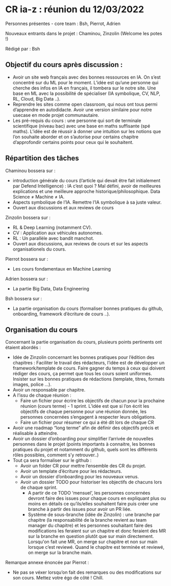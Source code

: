 # CR ia-z : réunion du 12/03/2022 

Personnes présentes - core team : Bsh, Pierrot, Adrien

Nouveaux entrants dans le projet : Chaminou, Zinzolin (Welcome les potes !)

Rédigé par : Bsh

## Objectif du cours après discussion : 

- Avoir un site web français avec des bonnes ressources en IA. On s’est concentré sur du ML pour le moment. L’idée est qu’une personne qui cherche des infos en IA en français, il tombera sur le notre site. Une base en ML avec la possibilité de spécialiser (IA symbolique, CV, NLP, RL, Cloud, Big Data ..).
- Reprendre les sites comme open classroom, qui nous ont tous permi d’apprendre en autodidacte. Avoir une version similaire pour notre usecase en mode projet communautaire.
- Les pré-requis du cours : une personne qui sort de terminale scientifique (niveau bac) avec une base en maths suffisante (spé maths). L’idée est de réussir à donner une intuition sur les notions que l’on souhaite aborder et on s’autorise pour certains chapitre d’approfondir certains points pour ceux qui le souhaitent.

## Répartition des tâches 

Chaminou bossera sur :

- introduction générale du cours (l’article qui devait être fait initialement par Defend Intelligence) : IA c’est quoi ? Mal défini, avoir de meilleures explications et une meilleure approche historique/philosophique. Data Science ≠ Machine ≠ IA.
- Aspects symbolique de l’IA. Remettre l’IA symbolique à sa juste valeur.
- Ouvert aux discussions et aux reviews de cours

Zinzolin bossera sur  :

- RL & Deep Learning (notamment CV).
- CV : Application aux véhicules autonomes.
- RL : Un parallèle avec bandit manchot.
- Ouvert aux discussions, aux reviews de cours et sur les aspects organisationels du cours.

Pierrot bossera sur :

- Les cours fondamentaux en Machine Learning

Adrien bossera sur : 

- La partie Big Data, Data Engineering

Bsh bossera sur :

- La partie organisation du cours (formaliser bonnes pratiques du github, onboarding, framework d’écriture de cours ..).

## Organisation du cours 

Concernant la partie organisation du cours, plusieurs points pertinents ont étaient abordés : 

- Idée de Zinzolin concernant les bonnes pratiques pour l’édition des chapitres : Faciliter le travail des rédacteurs, l’idée est de développer un framework/template de cours. Faire gagner du temps à ceux qui doivent rédiger des cours, ça permet que tous les cours soient uniformes. Insister sur les bonnes pratiques de rédactions (template, titres, formats images, police ...).
- Avoir un responsable par chapitre.
- A l’issu de chaque réunion :
    - Faire un fichier pour écrire les objectifs de chacun pour la prochaine réunion (cours terme) - 1 sprint. L’idée est que si l’on écrit les objectifs de chaque personne pour une réunion donnée, les personnes concernées s’engagent à respecter leurs obligations.
    - Faire un fichier pour résumer ce qui a été dit lors de chaque CR
- Avoir une roadmap “long terme” afin de définir des objectifs précis et réalisable à atteindre.
- Avoir un dossier d’onboarding pour simplifier l’arrivée de nouvelles personnes dans le projet (points importants à connaitre, les bonnes pratiques du projet et notamment du github, quels sont les différents rôles possibles, comment s’y retrouver..)
- Tout ça sera formaliser sur le github  :
    - Avoir un folder CR pour mettre l’ensemble des CR du projet.
    - Avoir un template d’écriture pour les rédacteurs.
    - Avoir un dossier d’onboarding pour les nouveaux venus.
    - Avoir un dossier TODO pour historiser les objectifs de chacuns lors de chaque sprint.
        - A partir de ce TODO ‘mensuel’, les personnes concernées devront faire des issues pour chaque cours en expliquant plus ou moins en détails ce qu’ils/elles souhaitent faire puis créer une branche à partir des issues pour avoir un PR liée.
        - Système de sous-branche (idée de Zinzolin) : une branche par chapitre (la responsabilité de la branche revient au team manager du chapitre) et les personnes souhaitant faire des modifications les feraient sur un chapitre et donc feraient des MR sur la branche en question plutôt que sur main directement. Lorsqu'on fait une MR, on merge sur chapitre et non sur main lorsque c’est reviewé. Quand le chapitre est terminée et reviewé, on merge sur la branche main.

Remarque annexe énoncée par Pierrot :

- Ne pas se véxer lorsqu’on fait des remarques ou des modifications sur son cours. Mettez votre égo de côté ! Chill.
